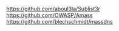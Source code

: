 https://github.com/aboul3la/Sublist3r   
https://github.com/OWASP/Amass   
https://github.com/blechschmidt/massdns   
